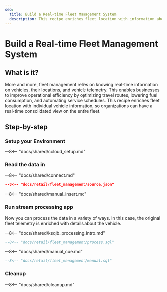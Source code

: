 ```yaml
---
seo:
  title: Build a Real-time Fleet Management System
  description: This recipe enriches fleet location with information about each vehicle to be able to have a real-time view with consolidation information on the entire fleet.
---
```


# Build a Real-time Fleet Management System

## What is it?

More and more, fleet management relies on knowing real-time information on vehicles, their locations, and vehicle telemetry.
This enables businesses to improve operational efficiency by optimizing travel routes, lowering fuel consumption, and automating service schedules.
This recipe enriches fleet location with individual vehicle information, so organizations can have a real-time consolidated view on the entire fleet.

## Step-by-step

### Setup your Environment

--8<-- "docs/shared/ccloud_setup.md"

### Read the data in

--8<-- "docs/shared/connect.md"

```json
--8<-- "docs/retail/fleet_management/source.json"
```

--8<-- "docs/shared/manual_insert.md"

### Run stream processing app

Now you can process the data in a variety of ways.
In this case, the original fleet telemetry is enriched with details about the vehicle.

--8<-- "docs/shared/ksqlb_processing_intro.md"

```sql
--8<-- "docs/retail/fleet_management/process.sql"
```

--8<-- "docs/shared/manual_cue.md"

```sql
--8<-- "docs/retail/fleet_management/manual.sql"
```

### Cleanup

--8<-- "docs/shared/cleanup.md"
